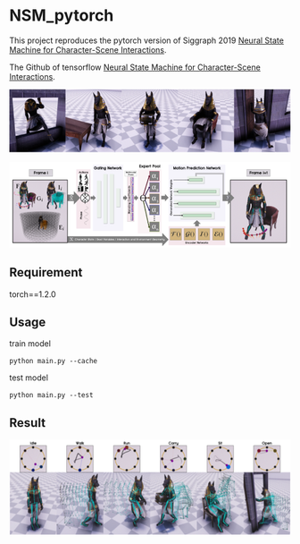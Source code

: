 # NSM_pytorch

This project reproduces the pytorch version of Siggraph 2019  [Neural State Machine for Character-Scene Interactions](https://www.ipab.inf.ed.ac.uk/cgvu/nsm.pdf). 

The Github of tensorflow [Neural State Machine for Character-Scene Interactions](https://github.com/sebastianstarke/AI4Animation/tree/master/AI4Animation/SIGGRAPH_Asia_2019).

![](./image/base.png)

![](./image/network.png)
##  Requirement

torch==1.2.0

## Usage

train model
```shell script
python main.py --cache
```

test model
```shell script
python main.py --test
```

## Result

![](./image/result.png)